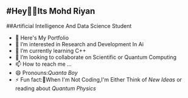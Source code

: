 #Hey👋🏻Its Mohd Riyan
---
##Artificial Intelligence And Data Science Student
- 🔭 Here's My Portfolio
- 👀 I’m interested in Research and Development In Ai
- 🌱 I’m currently learning C++
- 💞️ I’m looking to collaborate on Scientific or Quantum Computing
- 📫 How to reach me ...
- 😄 Pronouns:*Quanta Boy*
- ⚡ Fun fact:🚀When I'm Not Coding,I'm Either Think of *New Ideas* or reading about *Quantum Physics*

<!---
QuantaBoy/QuantaBoy is a ✨ special ✨ repository because its `README.md` (this file) appears on your GitHub profile.
You can click the Preview link to take a look at your changes.
--->
